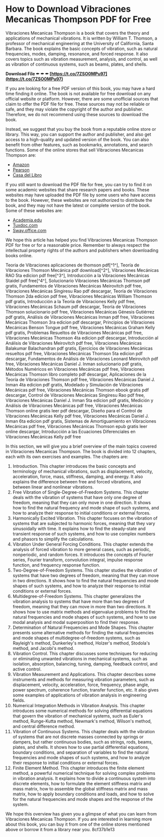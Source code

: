 # How to Download Vibraciones Mecanicas Thompson PDF for Free
 
Vibraciones Mecanicas Thompson is a book that covers the theory and applications of mechanical vibrations. It is written by William T. Thomson, a professor of mechanical engineering at the University of California, Santa Barbara. The book explains the basic concepts of vibration, such as natural frequencies, modes, damping, resonance, and forced response. It also covers topics such as vibration measurement, analysis, and control, as well as vibration of continuous systems, such as beams, plates, and shells.
 
**Download File ✒ ✒ ✒ [https://t.co/7ZSO0MPu97](https://t.co/7ZSO0MPu97)**


 
If you are looking for a free PDF version of this book, you may have a hard time finding it online. The book is not available for free download on any official website or platform. However, there are some unofficial sources that claim to offer the PDF file for free. These sources may not be reliable or safe, and they may violate the copyright of the author and publisher. Therefore, we do not recommend using these sources to download the book.
 
Instead, we suggest that you buy the book from a reputable online store or library. This way, you can support the author and publisher, and also get access to a high-quality and updated version of the book. You can also benefit from other features, such as bookmarks, annotations, and search functions. Some of the online stores that sell Vibraciones Mecanicas Thompson are:
 
- [Amazon](https://www.amazon.com/Vibraciones-Mecanicas-Spanish-William-Thomson/dp/9688802059)
- [Pearson](https://www.pearson.com/us/higher-education/product/Thomson-Vibraciones-Mecanicas/9789688802059.html)
- [Casa del Libro](https://www.casadellibro.com/libro-vibraciones-mecanicas/9789688802059/1028626)

If you still want to download the PDF file for free, you can try to find it on some academic websites that share research papers and books. These websites may have uploaded the PDF file by some users who have access to the book. However, these websites are not authorized to distribute the book, and they may not have the latest or complete version of the book. Some of these websites are:

- [Academia.edu](https://www.academia.edu/37046358/Teoria_de_Vibraciones_aplicaciones_de_thomson)
- [Tuxdoc.com](https://tuxdoc.com/download/vibraciones-mecanicas1_pdf)
- [Sway.office.com](https://sway.office.com/Ydv043HFT7owR8f9)

We hope this article has helped you find Vibraciones Mecanicas Thompson PDF for free or for a reasonable price. Remember to always respect the intellectual property rights of the authors and publishers when downloading books online.
 
Teoria de Vibraciones aplicaciones de thomson pdf[^1^],  Teoría de Vibraciones Thomson Mecánica pdf download[^2^],  Vibraciones Mecánicas RAO 5ta edicion pdf free[^3^],  Introducción a la Vibraciones Mecánicas Staidel pdf free[^4^],  Solucionario Vibraciones Mecánicas Thomson pdf gratis,  Fundamentos de Vibraciones Mecánicas Meirovitch pdf free,  Vibraciones Mecánicas Singiresu Rao pdf descargar,  Teoría de Vibraciones Thomson 2da edicion pdf free,  Vibraciones Mecánicas William Thomson pdf gratis,  Introducción a la Teoría de Vibraciones Kelly pdf free,  Vibraciones Mecánicas Schaum pdf descargar,  Teoría de Vibraciones Thomson solucionario pdf free,  Vibraciones Mecánicas Génesis Gutiérrez pdf gratis,  Análisis de Vibraciones Mecánicas Inman pdf free,  Vibraciones Mecánicas Thomson 3ra edicion pdf descargar,  Principios de Vibraciones Mecánicas Benson Tongue pdf free,  Vibraciones Mecánicas Graham Kelly pdf gratis,  Problemas Resueltos de Vibraciones Mecánicas pdf free,  Vibraciones Mecánicas Thomson 4ta edicion pdf descargar,  Introducción al Análisis de Vibraciones Meirovitch pdf free,  Vibraciones Mecánicas Balakumar Balachandran pdf gratis,  Ejercicios de Vibraciones Mecánicas resueltos pdf free,  Vibraciones Mecánicas Thomson 5ta edicion pdf descargar,  Fundamentos de Análisis de Vibraciones Leonard Meirovitch pdf free,  Vibraciones Mecánicas Daniel J. Inman solucionario pdf gratis,  Métodos Numéricos en Vibraciones Mecánicas pdf free,  Vibraciones Mecánicas Thomson libro completo pdf descargar,  Aplicaciones de la Teoría de Vibraciones Thomson pdf free,  Vibraciones Mecánicas Daniel J. Inman 4ta edicion pdf gratis,  Modelado y Simulación de Vibraciones Mecánicas pdf free,  Vibraciones Mecánicas Thomson ebook gratis pdf descargar,  Control de Vibraciones Mecánicas Singiresu Rao pdf free,  Vibraciones Mecánicas Daniel J. Inman 5ta edicion pdf gratis,  Medición y Análisis de Vibraciones Mecánicas pdf free,  Vibraciones Mecánicas Thomson online gratis leer pdf descargar,  Diseño para el Control de Vibraciones Mecánicas Kelly pdf free,  Vibraciones Mecánicas Daniel J. Inman 6ta edicion pdf gratis,  Sistemas de Amortiguamiento en Vibraciones Mecánicas pdf free,  Vibraciones Mecánicas Thomson epub gratis leer online descargar,  Introducción a las Ecuaciones Diferenciales en Vibraciones Mecánicas Kelly pdf free
  
In this section, we will give you a brief overview of the main topics covered in Vibraciones Mecanicas Thompson. The book is divided into 12 chapters, each with its own exercises and examples. The chapters are:

1. Introduction. This chapter introduces the basic concepts and terminology of mechanical vibrations, such as displacement, velocity, acceleration, force, mass, stiffness, damping, and energy. It also explains the difference between free and forced vibrations, and between linear and nonlinear vibrations.
2. Free Vibration of Single-Degree-of-Freedom Systems. This chapter deals with the vibration of systems that have only one degree of freedom, meaning that they can only move in one direction. It shows how to find the natural frequency and mode shape of such systems, and how to analyze their response to initial conditions or external forces.
3. Harmonically Excited Vibration. This chapter focuses on the vibration of systems that are subjected to harmonic forces, meaning that they vary sinusoidally with time. It explains how to find the steady-state and transient response of such systems, and how to use complex numbers and phasors to simplify the calculations.
4. Vibration Under General Forcing Conditions. This chapter extends the analysis of forced vibration to more general cases, such as periodic, nonperiodic, and random forces. It introduces the concepts of Fourier series, Fourier transform, convolution integral, impulse response function, and frequency response function.
5. Two-Degree-of-Freedom Systems. This chapter studies the vibration of systems that have two degrees of freedom, meaning that they can move in two directions. It shows how to find the natural frequencies and mode shapes of such systems, and how to analyze their response to initial conditions or external forces.
6. Multidegree-of-Freedom Systems. This chapter generalizes the vibration analysis to systems that have more than two degrees of freedom, meaning that they can move in more than two directions. It shows how to use matrix methods and eigenvalue problems to find the natural frequencies and mode shapes of such systems, and how to use modal analysis and modal superposition to find their response.
7. Determination of Natural Frequencies and Mode Shapes. This chapter presents some alternative methods for finding the natural frequencies and mode shapes of multidegree-of-freedom systems, such as Rayleigh's method, Dunkerley's method, Holzer's method, Stodola's method, and Jacobi's method.
8. Vibration Control. This chapter discusses some techniques for reducing or eliminating unwanted vibrations in mechanical systems, such as isolation, absorption, balancing, tuning, damping, feedback control, and active control.
9. Vibration Measurement and Applications. This chapter describes some instruments and methods for measuring vibration parameters, such as displacement, velocity, acceleration, force, frequency, phase angle, power spectrum, coherence function, transfer function, etc. It also gives some examples of applications of vibration analysis in engineering fields.
10. Numerical Integration Methods in Vibration Analysis. This chapter introduces some numerical methods for solving differential equations that govern the vibration of mechanical systems,
such as Euler's method, Runge-Kutta method,
Newmark's method,
Wilson's method,
and central difference method.
11. Vibration of Continuous Systems. This chapter deals with the vibration of systems that are not discrete masses connected by springs or dampers,
but rather continuous bodies,
such as strings,
rods,
beams,
plates,
and shells.
It shows how to use partial differential equations,
boundary conditions,
and separation of variables
to find the natural frequencies and mode shapes of such systems,
and how to analyze their response to initial conditions or external forces.
12. Finite Element Method. This chapter introduces the finite element method,
a powerful numerical technique for solving complex problems in vibration analysis.
It explains how to divide a continuous system into discrete elements,
how to formulate the element stiffness matrix and mass matrix,
how to assemble the global stiffness matrix and mass matrix,
how to apply boundary conditions and loads,
and how to solve for the natural frequencies and mode shapes
and the response of the system.

We hope this overview has given you a glimpse of what you can learn from Vibraciones Mecanicas Thompson. If you are interested in learning more about this book, you can buy it from one of the online stores mentioned above or borrow it from a library near you.
 8cf37b1e13
 
